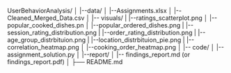 UserBehaviorAnalysis/
│
|--data/
│   |--Assignments.xlsx
│   |--Cleaned_Merged_Data.csv
│
|-- visuals/
|   |--ratings_scatterplot.png
│   |--popular_cooked_dishes.pn
│   |--popular_ordered_dishes.png
|   |--session_rating_distribution.png
|   |--order_rating_distribution.png
|   |--age_group_distrbituion.png
|   |--location_distrbituion_pie.png
|   |--correlation_heatmap.png
│   |--cooking_order_heatmap.png
│
|-- code/
│   |--assignment_solution.py
│
|--report/
│   |-- findings_report.md (or findings_report.pdf)
│
├── README.md

